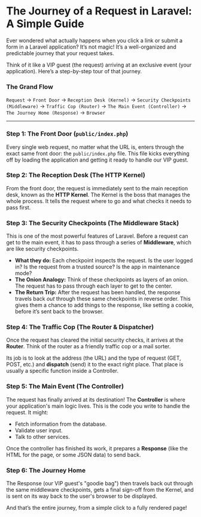 
# The Journey of a Request in Laravel: A Simple Guide

Ever wondered what actually happens when you click a link or submit a form in a Laravel application? It’s not magic! It’s a well-organized and predictable journey that your request takes.

Think of it like a VIP guest (the request) arriving at an exclusive event (your application). Here’s a step-by-step tour of that journey.

### The Grand Flow
`Request` → `Front Door` → `Reception Desk (Kernel)` → `Security Checkpoints (Middleware)` → `Traffic Cop (Router)` → `The Main Event (Controller)` → `The Journey Home (Response)` → `Browser`

---

### Step 1: The Front Door (`public/index.php`)
Every single web request, no matter what the URL is, enters through the exact same front door: the `public/index.php` file. This file kicks everything off by loading the application and getting it ready to handle our VIP guest.

### Step 2: The Reception Desk (The HTTP Kernel)
From the front door, the request is immediately sent to the main reception desk, known as the **HTTP Kernel**. The Kernel is the boss that manages the whole process. It tells the request where to go and what checks it needs to pass first.

### Step 3: The Security Checkpoints (The Middleware Stack)
This is one of the most powerful features of Laravel. Before a request can get to the main event, it has to pass through a series of **Middleware**, which are like security checkpoints.

*   **What they do:** Each checkpoint inspects the request. Is the user logged in? Is the request from a trusted source? Is the app in maintenance mode?
*   **The Onion Analogy:** Think of these checkpoints as layers of an onion. The request has to pass through each layer to get to the center.
*   **The Return Trip:** After the request has been handled, the response travels back *out* through these same checkpoints in reverse order. This gives them a chance to add things to the response, like setting a cookie, before it’s sent back to the browser.

### Step 4: The Traffic Cop (The Router & Dispatcher)
Once the request has cleared the initial security checks, it arrives at the **Router**. Think of the router as a friendly traffic cop or a mail sorter.

Its job is to look at the address (the URL) and the type of request (GET, POST, etc.) and **dispatch** (send) it to the exact right place. That place is usually a specific function inside a Controller.

### Step 5: The Main Event (The Controller)
The request has finally arrived at its destination! The **Controller** is where your application's main logic lives. This is the code you write to handle the request. It might:
*   Fetch information from the database.
*   Validate user input.
*   Talk to other services.

Once the controller has finished its work, it prepares a **Response** (like the HTML for the page, or some JSON data) to send back.

### Step 6: The Journey Home
The Response (our VIP guest's "goodie bag") then travels back out through the same middleware checkpoints, gets a final sign-off from the Kernel, and is sent on its way back to the user's browser to be displayed.

And that’s the entire journey, from a simple click to a fully rendered page!
